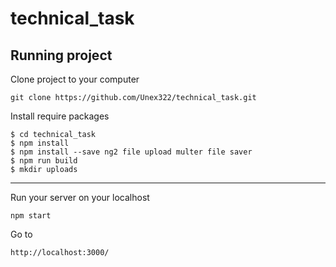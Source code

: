 # technical_task

## Running project

Clone project to your computer

	git clone https://github.com/Unex322/technical_task.git

Install require packages

  
  ```
$ cd technical_task
$ npm install 
$ npm install --save ng2 file upload multer file saver
$ npm run build
$ mkdir uploads

```
---
  
Run your server on your localhost

	npm start
	
Go to

	http://localhost:3000/
